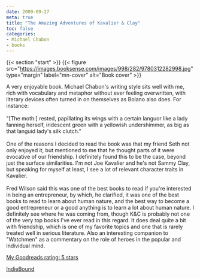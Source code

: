```yaml
---
date: 2009-09-27
meta: true
title: "The Amazing Adventures of Kavalier & Clay"
toc: false
categories:
- Michael Chabon
- books
---
```


{{< section "start" >}}
{{< figure src="https://images.booksense.com/images/998/282/9780312282998.jpg" type="margin" label="mn-cover" alt="Book cover" >}}

A very enjoyable book. Michael Chabon's writing style sits well with me, rich with vocabulary and metaphor without ever feeling overwritten, with literary devices often turned in on themselves as Bolano also does. For instance:<br /><br />"[The moth:] rested, papillating its wings with a certain languor like a lady fanning herself, iridescent green with a yellowish undershimmer, as big as that languid lady's silk clutch."<br /><br />One of the reasons I decided to read the book was that my friend Seth not only enjoyed it, but mentioned to me that he thought parts of it were evocative of our friendship. I definitely found this to be the case, beyond just the surface similarities. I'm not Joe Kavalier and he's not Sammy Clay, but speaking for myself at least, I see a lot of relevant character traits in Kavalier. <br /><br />Fred Wilson said this was one of the best books to read if you're interested in being an entrepreneur, by which, he clarified, it was one of the best books to read to learn about human nature, and the best way to become a good entrepreneur or a good anything is to learn a lot about human nature. I definitely see where he was coming from, though K&amp;C is probably not one of the very top books I've ever read in this regard. It does deal quite a bit with friendship, which is one of my favorite topics and one that is rarely treated well in serious literature. Also an interesting companion to "Watchmen" as a commentary on the role of heroes in the popular and individual mind.

[My Goodreads rating: 5 stars](https://www.goodreads.com/review/show/70076385)  

[IndieBound](https://www.indiebound.org/book/9780312282998)
